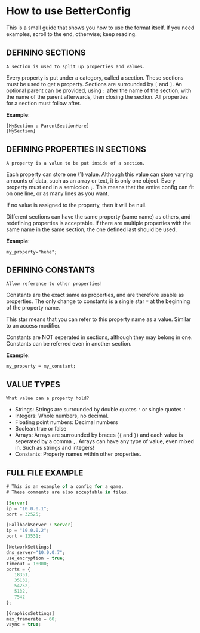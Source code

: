 # How to use BetterConfig
This is a small guide that shows you how to use the format itself. If you need examples, scroll to the end, otherwise; keep reading.

## DEFINING SECTIONS
	A section is used to split up properties and values.

Every property is put under a category, called a section. These sections must be used to get a property. Sections are surrounded by `[` and `]`.
An optional parent can be provided, using `:` after the name of the section, with the name of the parent afterwards, then closing the section.
All properties for a section must follow after.

__Example__:
```
[MySection : ParentSectionHere]
[MySection]
```

## DEFINING PROPERTIES IN SECTIONS
	A property is a value to be put inside of a section.

Each property can store one (1) value. Although this value can store varying amounts of data, such as an array or text, it is only one object. Every property must end in a semicolon `;`. This means that the entire config can fit on one line, or as many lines as you want.

If no value is assigned to the property, then it will be null.

Different sections can have the same property (same name) as others,
and redefining properties is acceptable. If there are multiple properties with
the same name in the same section, the one defined last should be used.

__Example__:
```my_property = 42;
my_property="hehe";
```

## DEFINING CONSTANTS
	Allow reference to other properties!

Constants are the exact same as properties, and are therefore usable as properties. The only change to constants is a single star `*` at the beginning of the property name.

This star means that you can refer to this property name as a value. Similar to
an access modifier.

Constants are NOT seperated in sections, although they may belong in one.
Constants can be referred even in another section.

__Example__:
```*my_constant = 42;
my_property = my_constant;
```

## VALUE TYPES
	What value can a property hold?
	
- Strings: Strings are surrounded by double quotes `"` or single quotes `'`
- Integers: Whole numbers, no decimal.
- Floating point numbers: Decimal numbers
- Boolean:true or false
- Arrays: Arrays are surrounded by braces (`{` and `}`) and each value is seperated by a comma `,`. Arrays can have any type of value, even mixed in. Such as strings and integers!
- Constants: Property names within other properties.

## FULL FILE EXAMPLE
```js
# This is an example of a config for a game.
# These comments are also acceptable in files.

[Server]
ip = "10.0.0.1";
port = 32525;

[FallbackServer : Server]
ip = "10.0.0.2";
port = 13531;

[NetworkSettings]
dns_server="10.0.0.7";
use_encryption = true;
timeout = 18000;
ports = {
   18351,
   35132,
   54252,
   5132,
   7542
};

[GraphicsSettings]
max_framerate = 60;
vsync = true;
```
